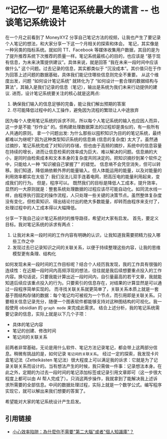 # “记忆一切” 是笔记系统最大的谎言 -- 也谈笔记系统设计

在一个月之前看到了 MoneyXYZ 分享自己笔记方法的视频，让我也产生了要记录个人笔记的想法，和大家分享一下这一个月相关的探索和体会。
笔记，其实像是一种另类的指标系统。就如同 TT、Facebook 等媒体收集用户数据，其目的是为了提升推荐系统下次推荐的质量一样。笔记系统最核心的目的，也应该是 “基于现有信息，为未来决策提供建议”。具体来说，就是回答 “我在未来一段时间中应该做什么” 这个问题。过去记录的信息，其实都类似于 “沉没成本”。其价值只在于作为回答上述问题的数据基础，具体我们能记住哪些信息则完全不重要。
从这个维度出发，问题 “如何设计笔记系统” 就转化为了 “如何设计一套合理的数据结构与算法”，其输入是我们记录的信息（笔记），输出是系统为我们未来行动提供的建议.
进而，设计笔记系统要关注的核心就是这两点:
1. 确保我们输入的信息足够的完备，能让我们解出预期的答案
2. 尽可能降低过程中的人工操作，避免因为流程的繁琐让人中途放弃

因为每个人使用笔记系统的诉求不同，所以每个人笔记系统的输入也应因人而异，这一步是不能 “抄作业” 的。但构建处理数据算法的过程却是类似的，有一些所有人共通的原则。
拿一个问题出发: 为什么那些以囤积知识为目的的笔记系统，最终都难以为继呢?
因为这种类型知识系统的信息熵 (信息的复杂度) 太大了。虽然通过摘抄，笔记系统完成了对知识的存储，但也由于高频的摘抄，系统中的信息容量在持续的增长，进而让信息检索的效率成为巨大、难以解决的问题。信息熵的大小，是同时由检索成本和文本本身的复杂度共同决定的。把知识摘抄到某个软件之中，只能给人一种 “知识被自己掌握了” 的错觉。
信息墒不会凭空消失，但可以转移。我们知道，降低熵依赖外界的能量输入。但人体能运用的能量，以及对能量的利用效率都实在太低了: 我们没法儿双手连着电网，把高压电的能量利用起来，变成我们的行为。
但是，程序可以。
既然我们的目标是降低人工成本，提升效率，显然的一大原则就是：整套系统处理数据的过程应该尽可能自动化。如同流水线一样，由程序执行固定的操作流程，人只处理一些关键的决策节点。虽然整体复杂度没有变化，但检索知识、得出结论付出的绝大多数能量，却转而由程序来支付了，处理过程中的人工成本得以大幅降低。

分享一下我自己设计笔记系统时的推导路径，希望对大家有启发。
首先，要定义目标。我对笔记系统的诉求有两点：
1. 让我对未来一段时间的工作内容有明确的认识，让我知道我需要把精力投入哪些工作之中
2. 发现过去已记录知识之间的关联关系，以便于持续整理这些内容，让我的思维模型更有条理、结构化

如何发现未来一段时间的工作目标呢？结合个人经历我发现，我的工作具有很强的连续性：在近期一段时间内高频浮现的想法，往往就是我后续想要重点投入的工作内容。换句话说，只要我能计算出近一段时间内，自引量最高的若干文章，我就能知道后续应该重点投入的行为。只要索引的信息存在，对结果的计算显然是可以通过一段程序简单实现的。
而寻找关联关系就更简单了，关联关系本质上就是一套基于图结构存储的数据：每个笔记均可被视为一个节点，而引用即是关联关系。只要相关信息记录充分，随便一个图表软件都能够支持对这种图结构的可视化。我一般使用 obsidian 的 `graph mode` 来完成此需求。
结合上述分析，我的笔记系统需要记录的信息，实际上就是以下几个子项：
- 具体的笔记内容
- 笔记的创建、修改时间
- 笔记间的关联关系

前两者非常基础，无论是用什么软件、笔记方法记录笔记，都会带上这两部分信息。稍微有挑战的是，如何记录 `笔记间的关联关系`。
经过一定的探索，我发现卡片盒笔记法（Zettelkästen 笔记法）很大程度上可以满足我的诉求：它就是为了记录关联关系而设计的。当有想法产生的时候，我只需做一件事：记录想法本身。在此之外，定期的为过去一段时间的笔记添加标签或记录引用文章即可（这一步很大程度上都可以由 AI 帮人完成了）。只消这两步操作，我就拿到了能解决我上述诉求所需要的全部信息。中间的数据处理过程，实际上就是一个数学公式。编写程序实现它，就可以解出来我们想要的答案了。

希望能对大家的笔记系统设计产生启发。

## 引用链接

- [小心效率陷阱：為什麼你不需要"第二大腦"或者"個人知識庫"？](https://youtu.be/5kNCcpM61eo?si=XTR0LBemiPDp2Ch7)
